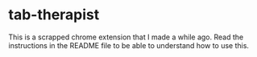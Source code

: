 # tab-therapist
This is a scrapped chrome extension that I made a while ago. Read the instructions in the README file to be able to understand how to use this.
